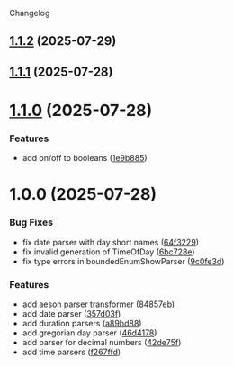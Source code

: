 Changelog

## [1.1.2](https://github.com/drlkf/megaparsec-utils/compare/1.1.1...1.1.2) (2025-07-29)

## [1.1.1](https://github.com/drlkf/megaparsec-utils/compare/1.1.0...1.1.1) (2025-07-28)

# [1.1.0](https://github.com/drlkf/megaparsec-utils/compare/1.0.0...1.1.0) (2025-07-28)


### Features

* add on/off to booleans ([1e9b885](https://github.com/drlkf/megaparsec-utils/commit/1e9b88532ec86ef3bf229de01c0a5a81a89261ec))

# 1.0.0 (2025-07-28)


### Bug Fixes

* fix date parser with day short names ([64f3229](https://github.com/drlkf/megaparsec-utils/commit/64f3229dcfd660bdd770938da0bbacbf84c02dc3))
* fix invalid generation of TimeOfDay ([6bc728e](https://github.com/drlkf/megaparsec-utils/commit/6bc728ea31e2cfb380927c53ee544f44b399ece7))
* fix type errors in boundedEnumShowParser ([9c0fe3d](https://github.com/drlkf/megaparsec-utils/commit/9c0fe3db132bfe123be2d71e7c92f5928113cc26))


### Features

* add aeson parser transformer ([84857eb](https://github.com/drlkf/megaparsec-utils/commit/84857eb2d5221f8547e9130c2b8503e7e59888a4))
* add date parser ([357d03f](https://github.com/drlkf/megaparsec-utils/commit/357d03f265e053f128be8711aec53e0b7659e563))
* add duration parsers ([a89bd88](https://github.com/drlkf/megaparsec-utils/commit/a89bd885b867b65cb7db3fcad4635cd38cba2227))
* add gregorian day parser ([46d4178](https://github.com/drlkf/megaparsec-utils/commit/46d4178945ad8bff5b309b95d9a2901a53b60ef9))
* add parser for decimal numbers ([42de75f](https://github.com/drlkf/megaparsec-utils/commit/42de75fec47b29caf1de59334b7a9c5e05f87a2f))
* add time parsers ([f267ffd](https://github.com/drlkf/megaparsec-utils/commit/f267ffd718f701046965318f99aa73b7f9e7b335))
